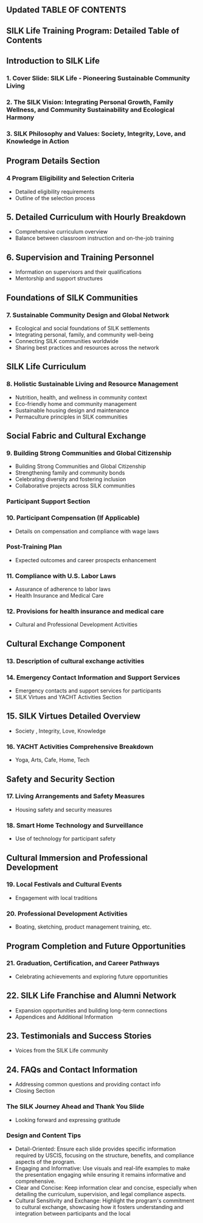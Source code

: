 
## Updated TABLE OF CONTENTS 
## SILK Life Training Program: Detailed Table of Contents
## Introduction to SILK Life
### 1. Cover Slide: SILK Life - Pioneering Sustainable Community Living
### 2. The SILK Vision: Integrating Personal Growth, Family Wellness, and Community Sustainability and Ecological Harmony
### 3. SILK Philosophy and Values: Society, Integrity, Love, and Knowledge in Action 
## Program Details Section
###  4 Program Eligibility and Selection Criteria
* Detailed eligibility requirements
* Outline of the selection process
## 5.  Detailed Curriculum with Hourly Breakdown
* Comprehensive curriculum overview
* Balance between classroom instruction and on-the-job training
## 6. Supervision and Training Personnel
* Information on supervisors and their qualifications
* Mentorship and support structures
## Foundations of SILK Communities
### 7. Sustainable Community Design and Global Network
* Ecological and social foundations of SILK settlements
* Integrating personal, family, and community well-being
* Connecting SILK communities worldwide
* Sharing best practices and resources across the network
## SILK Life Curriculum
### 8. Holistic Sustainable Living and Resource Management
* Nutrition, health, and wellness in community context
* Eco-friendly home and community management
* Sustainable housing design and maintenance
* Permaculture principles in SILK communities
## Social Fabric and Cultural Exchange
### 9. Building Strong Communities and Global Citizenship
* Building Strong Communities and Global Citizenship
* Strengthening family and community bonds
* Celebrating diversity and fostering inclusion
* Collaborative projects across SILK communities
### Participant Support Section
### 10. Participant Compensation (If Applicable)
* Details on compensation and compliance with wage laws
### Post-Training Plan
* Expected outcomes and career prospects enhancement
### 11. Compliance with U.S. Labor Laws
* Assurance of adherence to labor laws
* Health Insurance and Medical Care
### 12. Provisions for health insurance and medical care
* Cultural and Professional Development Activities
## Cultural Exchange Component
### 13. Description of cultural exchange activities
### 14. Emergency Contact Information and Support Services
* Emergency contacts and support services for participants
* SILK Virtues and YACHT Activities Section
## 15. SILK Virtues Detailed Overview
* Society , Integrity, Love, Knowledge
### 16.   YACHT Activities Comprehensive Breakdown
* Yoga, Arts, Cafe, Home, Tech
## Safety and Security Section
### 17.  Living Arrangements and Safety Measures
* Housing safety and security measures
### 18. Smart Home Technology and Surveillance
* Use of technology for participant safety
## Cultural Immersion and Professional Development
### 19. Local Festivals and Cultural Events
* Engagement with local traditions
### 20. Professional Development Activities
* Boating, sketching, product management training, etc.
## Program Completion and Future Opportunities
### 21. Graduation, Certification, and Career Pathways
* Celebrating achievements and exploring future opportunities
## 22.  SILK Life Franchise and Alumni Network
* Expansion opportunities and building long-term connections
* Appendices and Additional Information
## 23. Testimonials and Success Stories
* Voices from the SILK Life community
## 24. FAQs and Contact Information
* Addressing common questions and providing contact info
* Closing Section
### The SILK Journey Ahead and Thank You Slide
* Looking forward and expressing gratitude
### Design and Content Tips
* Detail-Oriented: Ensure each slide provides specific information required by USCIS, focusing on the structure, benefits, and compliance aspects of the program.
* Engaging and Informative: Use visuals and real-life examples to make the presentation engaging while ensuring it remains informative and comprehensive.
* Clear and Concise: Keep information clear and concise, especially when detailing the curriculum, supervision, and legal compliance aspects.
* Cultural Sensitivity and Exchange: Highlight the program's commitment to cultural exchange, showcasing how it fosters understanding and integration between participants and the local 










 
